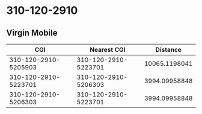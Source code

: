 # 310-120-2910
## Virgin Mobile


| CGI | Nearest CGI | Distance |
|-----|-------------|----------|
| 310-120-2910-5205903 | 310-120-2910-5223701 | 10065.1198041 |
| 310-120-2910-5223701 | 310-120-2910-5206303 | 3994.09958848 |
| 310-120-2910-5206303 | 310-120-2910-5223701 | 3994.09958848 |
